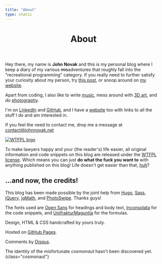 ```yaml
---
title: "About"
type: static
---
```


<header>
  <h1>About</h1>
</header>

Hey there, my name is **John Novak** and this is my personal blog where I keep
a diary of my various ~~mis~~adventures that roughly fall into the
"recreational programming" category. If you really need to further satisfy
your curiosity about my person, try [this post](/2016/02/21/the-beginning/),
or snoop around on [my website](https://www.johnnovak.net/).

Apart from coding, I also like to write [music](https://music.johnnovak.net/),
mess around with [3D art](https://www.artstation.com/johnnovak), and do
[photography](https://photo.johnnovak.net/).

I'm on [LinkedIn](https://www.linkedin.com/in/johnnovak1979) and
[GitHub](https://github.com/johnnovak/), and I have a
[website](http://www.johnnovak.net/) too with links to all the stuff I do and
am interested in.

If you feel the need to contact me, drop me a message at
[contact@johnnovak.net](mailto:contact@johnnovak.net)

<section class="info">
  <a href="http://www.wtfpl.net/"><img class="wtfpl-logo" src="/img/wtfpl-logo.png" alt="WTFPL logo"></a>

  <p>To make lawyers happy and your (the reader's) life easier, all original
  information and code snippets on this blog are released under the <a
  href="http://www.wtfpl.net/">WTFPL license</a>. Which means you can just
  <strong>do what the fuck you want to</strong> with anything published on
  this blog! Life doesn't get easier than that, <a
  href="http://www.wtfpl.net/download/wtfpl-strip/">huh</a>?</p>
</section>

## ...and now, the credits!

This blog has been made possible by the joint help from
[Hugo](https://hugo.com),
[Sass](https://www.sass-lang.com),
[jQuery](https://jquery.com/),
[jqMath](https://mathscribe.com/author/jqmath.html), and
[PhotoSwipe](https://photoswipe.com/). Thanks guys!

The fonts used are
[Open Sans](https://www.google.com/fonts/specimen/Open+Sans)
for headings and body text,
[Inconsolata](https://www.google.com/fonts/specimen/Inconsolata)
for the code snippets, and
[UnifrakturMaguntia](https://www.google.com/fonts/specimen/UnifrakturMaguntia)
for the formulas.

Design, HTML & CSS handcrafted by yours truly.

Hosted on [GitHub Pages](http://pages.github.com/).

Comments by [Disqus](http://disqus.com/).

The identity of the misfortunate *cosmonaut* hasn't been discovered yet.
{class="cosmonaut"}

